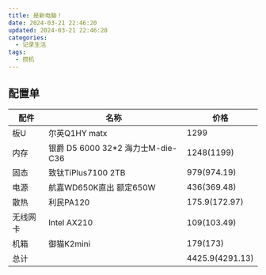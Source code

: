 ```yaml
---
title: 是新电脑！
date: 2024-03-21 22:46:20
updated: 2024-03-21 22:46:20
categories:
  - 记录生活
tags:
  - 攒机
---
```


## 配置单

| 配件   | 名称                           | 价格              |
|------|------------------------------|-----------------|
| 板U   | 尔英Q1HY matx                  | 1299            |
| 内存   | 银爵 D5 6000 32*2 海力士M-die-C36 | 1248(1199)      |
| 固态   | 致钛TiPlus7100 2TB             | 979(974.19)     |
| 电源   | 航嘉WD650K直出 额定650W            | 436(369.48)     |
| 散热   | 利民PA120                      | 175.9(172.97)   |
| 无线网卡 | Intel AX210                  | 109(103.49)     |
| 机箱   | 御猫K2mini                     | 179(173)        |
| 总计   |                              | 4425.9(4291.13) |

